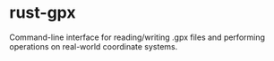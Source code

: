 # rust-gpx
Command-line interface for reading/writing .gpx files and performing operations on real-world coordinate systems.
